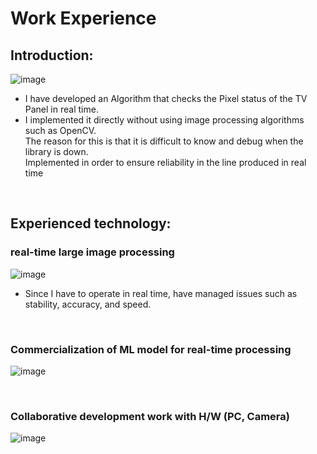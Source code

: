 # Work Experience

## Introduction:
![image](https://user-images.githubusercontent.com/30209848/59496529-91acbc00-8ecc-11e9-83c1-799d63702f0e.png)
- I have developed an Algorithm that checks the Pixel status of the TV Panel in real time. <br>
- I implemented it directly without using image processing algorithms such as OpenCV. <br>
The reason for this is that it is difficult to know and debug when the library is down. <br> 
Implemented in order to ensure reliability in the line produced in real time <br>

<br>

## Experienced technology:

### real-time large image processing
![image](https://user-images.githubusercontent.com/30209848/59494145-7f7c4f00-8ec7-11e9-9c81-e30b12b97e8c.png)
- Since I have to operate in real time, have managed issues such as stability, accuracy, and speed.

<br>

### Commercialization of ML model for real-time processing
![image](https://user-images.githubusercontent.com/30209848/61048980-4ed3fa80-a41e-11e9-8d96-9f8745556194.png)

<br>

### Collaborative development work with H/W (PC, Camera)
![image](https://user-images.githubusercontent.com/30209848/61049031-6a3f0580-a41e-11e9-814d-3e5029b901ae.png)

<br>
